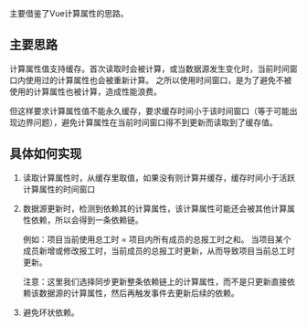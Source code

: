 主要借鉴了Vue计算属性的思路。

## 主要思路
计算属性值支持缓存。首次读取时会被计算，或当数据源发生变化时，当前时间窗口内使用过的计算属性也会被重新计算。
之所以使用时间窗口，是为了避免不被使用的计算属性也被计算，造成性能浪费。

但这样要求计算属性值不能永久缓存，要求缓存时间小于该时间窗口（等于可能出现边界问题），避免计算属性在当前时间窗口得不到更新而读取到了缓存值。

## 具体如何实现
1. 读取计算属性时，从缓存里取值，如果没有则计算并缓存，缓存时间小于活跃计算属性的时间窗口

2. 数据源更新时，检测到依赖其的计算属性，该计算属性可能还会被其他计算属性依赖，所以会得到一条依赖链。

   例如：项目当前使用总工时 = 项目内所有成员的总报工时之和。 当项目某个成员新增或修改报工时，当前成员的总报工时更新，从而导致项目当前总工时更新。
   
   注意：这里我们选择同步更新整条依赖链上的计算属性，而不是只更新直接依赖该数据源的计算属性，然后再触发事件去更新后续的依赖。

3. 避免环状依赖。


